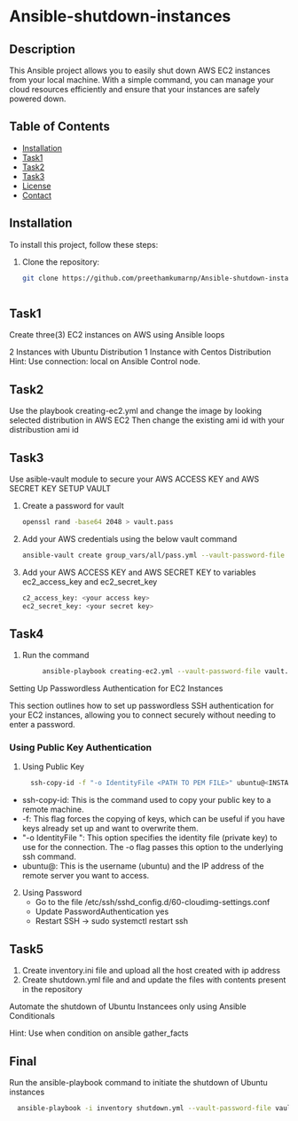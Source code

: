 # Ansible-shutdown-instances
## Description
This Ansible project allows you to easily shut down AWS EC2 instances from your local machine. With a simple command, you can manage your cloud resources efficiently and ensure that your instances are safely powered down.

## Table of Contents
- [Installation](#installation)
- [Task1](#task1)
- [Task2](#task2)
- [Task3](#task3)
- [License](#license)
- [Contact](#contact)

## Installation
To install this project, follow these steps:

1. Clone the repository:
   ```bash
   git clone https://github.com/preethamkumarnp/Ansible-shutdown-instance.git



## Task1
Create three(3) EC2 instances on AWS using Ansible loops

2 Instances with Ubuntu Distribution
1 Instance with Centos Distribution
Hint: Use connection: local on Ansible Control node.

## Task2
Use the playbook creating-ec2.yml and change the image by looking selected distribution in AWS EC2
Then change the existing ami id with your distribustion ami id

## Task3
Use asible-vault module to secure your AWS ACCESS KEY and AWS SECRET KEY 
SETUP VAULT
1. Create a password for vault
   ```bash
   openssl rand -base64 2048 > vault.pass
2. Add your AWS credentials using the below vault command
   ```bash
   ansible-vault create group_vars/all/pass.yml --vault-password-file vault.pass
3. Add your AWS ACCESS KEY and AWS SECRET KEY to variables ec2_access_key and ec2_secret_key
   ```bash
   c2_access_key: <your access key>
   ec2_secret_key: <your secret key>

## Task4
1. Run the command 
   ```bash
        ansible-playbook creating-ec2.yml --vault-password-file vault.pass

Setting Up Passwordless Authentication for EC2 Instances

This section outlines how to set up passwordless SSH authentication for your EC2 instances, allowing you to connect securely without needing to enter a password.

### Using Public Key Authentication

1.  Using Public Key
    ```bash
      ssh-copy-id -f "-o IdentityFile <PATH TO PEM FILE>" ubuntu@<INSTANCE-PUBLIC-IP>
   * ssh-copy-id: This is the command used to copy your public key to a remote machine.
   * -f: This flag forces the copying of keys, which can be useful if you have keys already set up and want to overwrite them.
   * "-o IdentityFile ": This option specifies the identity file (private key) to use for the connection. The -o flag passes this option to the underlying ssh command.
   * ubuntu@: This is the username (ubuntu) and the IP address of the remote server you want to access.
  
2.  Using Password
    * Go to the file /etc/ssh/sshd_config.d/60-cloudimg-settings.conf
    * Update PasswordAuthentication yes
    * Restart SSH -> sudo systemctl restart ssh


## Task5
   1. Create inventory.ini file and upload all the host created with ip address
   2. Create shutdown.yml file and and update the files with contents present in the repository 

Automate the shutdown of Ubuntu Instancees only using Ansible Conditionals

Hint: Use when condition on ansible gather_facts

## Final 
Run the ansible-playbook command to initiate the shutdown of Ubuntu instances 

```bash 
  ansible-playbook -i inventory shutdown.yml --vault-password-file vault.pass